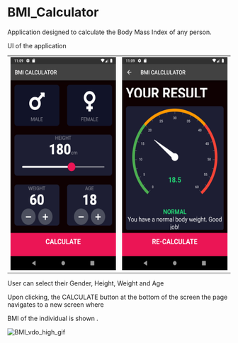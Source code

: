 
# BMI_Calculator

Application designed to calculate the Body Mass Index of any person.

UI of the application
<table>
 <tr>
    <td><img src="readme_data/Screenshot_20220322_230920.png" width=270 height=480></td>
    <td><img src="readme_data/Screenshot_20220322_230950.png" width=270 height=480></td>
  </tr>
 </table>

User can select their Gender, Height, Weight and Age

Upon clicking, the CALCULATE button at the bottom of the screen the page navigates to a new screen where

BMI of the individual is shown .

![BMI_vdo_high_gif](https://user-images.githubusercontent.com/92578144/159859839-51c55e03-ab3f-4af9-87c8-bd425d5a4c78.gif)


<!-- <p align="center">
  <img src="https://user-images.githubusercontent.com/92578144/159857744-070ce8b7-96a8-4bc1-a326-c22b76c391c0.gif" alt="animated" />
</p> -->

<!-- ![BMI_vdo_gif](https://user-images.githubusercontent.com/92578144/159857744-070ce8b7-96a8-4bc1-a326-c22b76c391c0.gif) -->

<!-- https://user-images.githubusercontent.com/92578144/159856026-800e13ee-b577-44ae-aa76-ad641be9c6be.mp4 -->

<!-- ![Screenshot_20220322_230920](https://user-images.githubusercontent.com/92578144/159543631-5c529cd7-432b-415b-97f5-b682d3ba1183.png) -->
<!-- ![Screenshot_20220322_230950](https://user-images.githubusercontent.com/92578144/159543714-79c1a178-dbec-4803-ab04-f87813ef52f1.png) -->
